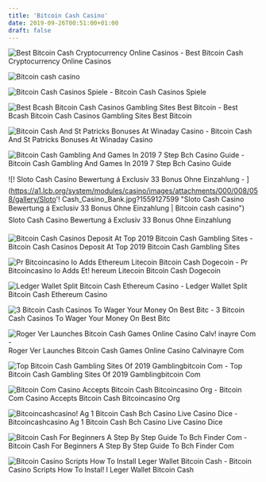 ```yaml
---
title: 'Bitcoin Cash Casino'
date: 2019-09-26T00:51:00+01:00
draft: false
---
```


![Best Bitcoin Cash Cryptocurrency Online Casinos - ](https://static.wixstatic.com/media/bf3235_5fb64466f0934c31bfd4f3e729f86893~mv2.jpg "Best Bitcoin Cash Cryptocurrency Online Casinos | Bitcoin cash casino") Best Bitcoin Cash Cryptocurrency Online Casinos

![Bitcoin cash casino](https://i.ytimg.com/vi/ih4amGO8fmc/maxresdefault.jpg "Bitcoin cash casino") 

![Bitcoin Cash Casinos Spiele - ](https://www.bitcoincasino.at/wp-content/uploads/2018/03/1bch-charts.png "Bitcoin Cash Casinos Spiele | Bitcoin cash casino") Bitcoin Cash Casinos Spiele

![Best Bcash Bitcoin Cash Casinos Gambling Sites Best Bitcoin - ](https://www.bestbitcoincasinos.net/wp-content/uploads/2018/02/1xbit-3-600x301.jpg "Best Bcash Bit!   coin Cash Casinos Gambling Sites Best Bitcoin | Bitcoin cash casino") Best Bcash Bitcoin Cash Casinos Gambling Sites Best Bitcoin

![Bitcoin Cash And St Patricks Bonuses At Winaday Casino - ](https://i.ytimg.com/vi/bh_KKGNMbSU/maxresdefault.jpg "Bitcoin Cash And St Patricks Bonuses At Winaday Casino | Bitcoin cash casino") Bitcoin Cash And St Patricks Bonuses At Winaday Casino

![Bitcoin Cash Gambling And Games In 2019 7 Step Bch Casino Guide - ](https://mk0jaguremexf6i88mx3.kinstacdn.com/wp-content/uploads/2018/08/bitcoincasino-us-game-sic-bo-450.jpg "Bitcoin Cash Gambling And Games In 2019 7 Step Bch Casino Guide | Bitcoin cash casino") Bitcoin Cash Gambling And Games In 2019 7 Step Bch Casino Guide

![!   Sloto Cash Casino Bewertung á Exclusiv 33 Bonus Ohne Einzahlung - ](https://a1.lcb.org/system/modules/casino/images/attachments/000/008/058/gallery/Sloto'!   Cash_Casino_Bank.jpg?1559127599 "Sloto Cash Casino Bewertung á Exclusiv 33 Bonus Ohne Einzahlung | Bitcoin cash casino") Sloto Cash Casino Bewertung á Exclusiv 33 Bonus Ohne Einzahlung

![Bitcoin Cash Casinos Deposit At Top 2019 Bitcoin Cash Gambling Sites - ](https://cdn.onlineunitedstatescasinos.com/wp-content/uploads/2019/03/Bitcoin-Cash-Online-Casinos.jpg "Bitcoin Cash Casinos Deposit At Top 2019 Bitcoin Cash Gambling Sites | Bitcoin cash casino") Bitcoin Cash Casinos Deposit At Top 2019 Bitcoin Cash Gambling Sites

![Pr Bitcoincasino Io Adds Ethereum Litecoin Bitcoin Cash Dogecoin - ](https://cdn.coingape.com/wp-content/uploads/2019/05/03022105/bitcasino-1.png "Pr Bitcoincasino Io Adds Ethereum Litecoin Bitcoin Cash Dogecoin | Bitcoin cash casino") Pr Bitcoincasino Io Adds Et! hereum Litecoin Bitcoin Cash Dogecoin

![Ledger Wallet Split Bitcoin Cash Ethereum Casino - ](https://btc-investor.net/wp-content/uploads/2018/04/How-to-Transfer-Bitcoin-to-a-Ledger-Nano-S-CoinCentral-925x660.png "Ledger Wallet Split Bitcoin Cash Ethereum Casino | Bitcoin cash casino") Ledger Wallet Split Bitcoin Cash Ethereum Casino

![3 Bitcoin Cash Casinos To Wager Your Money On Best Bitc - ](https://www.bestbitcoincasino.com/wp-content/uploads/2018/08/bitcoin-cash-casinos.jpg "3 Bitcoin Cash Casinos To Wager Your Money On Best Bitc | Bitcoin cash casino") 3 Bitcoin Cash Casinos To Wager Your Money On Best Bitc

![Roger Ver Launches Bitcoin Cash Games Online Casino Calv!   inayre Com - ](https://calvinayre.com/wp-content/uploads/2018/01/bitcoin-cash-games-roger-ver-online-casino.jpg "Roger Ver Launches Bitcoin Cash Games Online Casi!   no Calvinayre Com | Bitcoin cash casino") Roger Ver Launches Bitcoin Cash Games Online Casino Calvinayre Com

![Top Bitcoin Cash Gambling Sites Of 2019 Gamblingbitcoin Com - ](https://gamblingbitcoin.com/wp-content/uploads/2017/08/bitcoin-cash-gambling-sites.png "Top Bitcoin Cash Gambling Sites Of 2019 Gamblingbitcoin Com | Bitcoin cash casino") Top Bitcoin Cash Gambling Sites Of 2019 Gamblingbitcoin Com

![Bitcoin Com Casino Accepts Bitcoin Cash Bitcoincasino Org - ](http://www.bitcoincasino.org/wp-content/uploads/2018/01/Bitcoin.Com-Casino-Starts-Accepting-Bitcoin-Cash.jpg "Bitcoin Com Casino Accepts Bitcoin Cash Bitcoincasino Org | Bitcoin cash casino") Bitcoin Com Casino Accepts Bitcoin Cash Bitcoincasino Org

![Bitcoincashcasino!    Ag 1 Bitcoin Cash Bch Casino Live Casino Dice - ](https://i.imgur.com/WH0FqqJ.jpg "Bitcoincashcasino Ag 1 Bitcoin Cash Bch Casino Live Casino Dice | Bitcoin cash casino") Bitcoincashcasino Ag 1 Bitcoin Cash Bch Casino Live Casino Dice

![Bitcoin Cash For Beginners A Step By Step Guide To Bch Finder Com - ](https://d1ic4altzx8ueg.cloudfront.net/finder-us/wp-uploads/2017/09/bitcoin-cash-bch-shutterstock.jpg "Bitcoin Cash For Beginners A Step By Step Guide To Bch Finder Com | Bitcoin cash casino") Bitcoin Cash For Beginners A Step By Step Guide To Bch Finder Com

![Bitcoin Casino Scripts How To Install Leger Wallet Bitcoin Cash - ](https://www.nicepng.com/png/detail/141-1410021_bitcoin-casino-scripts-how-to-install-leger-wallet.png "Bitcoin Casino Scripts How To Install Leger Wallet Bitcoin Cash | Bitcoin cash casino") Bitcoin Casino Scripts How To Instal! l Leger Wallet Bitcoin Cash